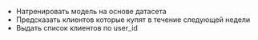 - Натренировать модель на основе датасета
- Предсказать клиентов которые купят в течение следующей недели
- Выдать список клиентов по user_id
